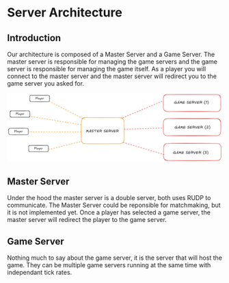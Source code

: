# Server Architecture

## Introduction

Our architecture is composed of a Master Server and a Game Server.
The master server is responsible for managing the game servers and the game server is responsible for managing the game itself.
As a player you will connect to the master server and the master server will redirect you to the game server you asked for.

![server_archi_diagram.png](./assets/server_archi_diagram.png)

## Master Server

Under the hood the master server is a double server, both uses RUDP to communicate.
The Master Server could be reponsible for matchmaking, but it is not implemented yet.
Once a player has selected a game server, the master server will redirect the player to the game server.

## Game Server

Nothing much to say about the game server, it is the server that will host the game.
They can be multiple game servers running at the same time with independant tick rates.

